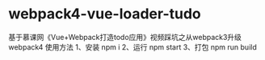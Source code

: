 # webpack4-vue-loader-tudo
基于慕课网《Vue+Webpack打造todo应用》视频踩坑之从webpack3升级webpack4
使用方法
1、安装 npm i
2、运行 npm start
3、打包 npm run build

